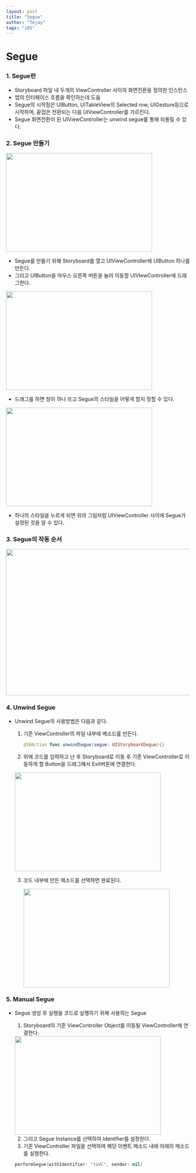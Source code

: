 ```yaml
---
layout: post
title: "Segue"
author: "Tejay"
tags: "iOS"
---
```


# Segue

### 1. Segue란

- Storyboard 파일 내 두개의 ViewController 사이의 화면전환을 정의한 인스턴스
- 앱의 인터페이스 흐름을 확인하는데 도움
- Segue의 시작점은 UIButton, UITableView의 Selected row, UIGesture등으로 시작하며, 끝접은 전환되는 다음 UIViewController를 가르킨다.
- Segue 화면전환이 된 UIViewController는 unwind segue를 통해 되돌릴 수 있다.



### 2. Segue 만들기

<img src="https://simajune.github.io/img/posting/Segue1.png" width="400px" height="270px"/>

- Segue를 만들기 위해 Storyboard를 열고 UIViewController에 UIButton 하나를 만든다.
- 그리고 UIButton을 마우스 오른쪽 버튼을 눌러 이동할 UIVIewController에 드래그한다.

<img src="https://simajune.github.io/img/posting/Segue2.png" width="400px" height="270px"/>

- 드래그를 하면 창이 하나 뜨고 Segue의 스타일을 어떻게 할지 정할 수 있다.

<img src="https://simajune.github.io/img/posting/Segue3.png" width="400px" height="270px"/>

- 하나의 스타일을 누르게 되면 위의 그림처럼 UIViewController 사이에 Segue가 설정된 것을 알 수 있다.



### 3. Segue의 작동 순서

<img src="https://simajune.github.io/img/posting/Segue4.png" width="600px" height="400px"/>



### 4. Unwind Segue

- Unwind Segue의 사용방법은 다음과 같다.

  1. 기준 ViewController의 파일 내부에 메소드를 만든다.

     ```swift
     @IBAction func unwindSegue(segue: UIStoryboardSegue){}
     ```

  2. 위에 코드를 입력하고 난 후 Storyboard로 이동 후 기준 ViewController로 이동하게 할 Button을 드래그해서 Exit버튼에 연결한다.

  <img src="https://simajune.github.io/img/posting/Segue5.png" width="400px" height="270px"/>

  3. 코드 내부에 만든 메소드를 선택하면 완료된다.

     <img src="https://simajune.github.io/img/posting/Segue6.png" width="400px" height="270px"/>



### 5. Manual Segue

- Segue 생성 후 실행을 코드로 실행하기 위해 사용하는 Segue

  1. Storyboard의 기준 ViewController Object를 이동될 ViewController에 연결한다.

  <img src="https://simajune.github.io/img/posting/Segue7.png" width="400px" height="270px"/>

  2. 그리고 Segue Instance를 선택하여 Identifier를 설정한다.
  3. 기준 ViewController 파일을 선택하여 해당 이벤트 메소드 내에 아래의 메소드를 실행한다.

  ```swift
  performSegue(withIdentifier: "toVC", sender: nil)
  ```
